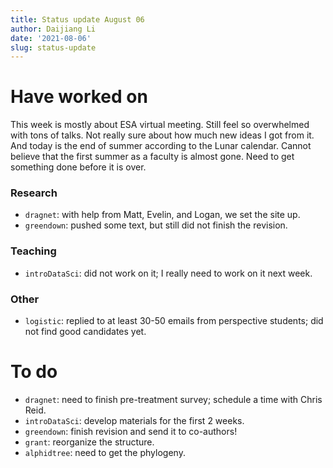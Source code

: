 ```yaml
---
title: Status update August 06 
author: Daijiang Li
date: '2021-08-06'
slug: status-update
---
```


# Have worked on

This week is mostly about ESA virtual meeting. Still feel so overwhelmed with tons of talks. Not really sure about how much new ideas I got from it. And today is the end of summer according to the Lunar calendar. Cannot believe that the first summer as a faculty is almost gone. Need to get something done before it is over.

### Research

- `dragnet`: with help from Matt, Evelin, and Logan, we set the site up.
- `greendown`: pushed some text, but still did not finish the revision.

### Teaching
 
- `introDataSci`: did not work on it; I really need to work on it next week.

### Other

- `logistic`: replied to at least 30-50 emails from perspective students; did not find good candidates yet.


# To do

- `dragnet`: need to finish pre-treatment survey; schedule a time with Chris Reid.
- `introDataSci`: develop materials for the first 2 weeks.
- `greendown`: finish revision and send it to co-authors!
- `grant`: reorganize the structure.
- `alphidtree`: need to get the phylogeny.
